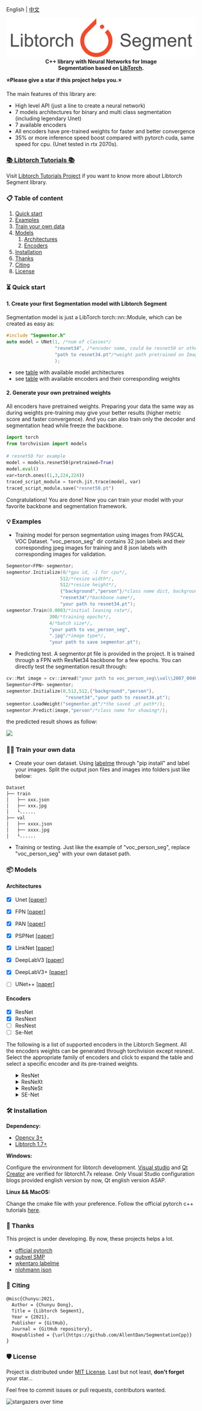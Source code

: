 English | [中文](https://github.com/AllentDan/SegmentationCpp/blob/main/README-Chinese.md)

<div align="center">

![logo](https://raw.githubusercontent.com/AllentDan/ImageBase/main/OpenSource/LibtorchSegment.png)  
**C++ library with Neural Networks for Image  
Segmentation based on [LibTorch](https://pytorch.org/).**  

</div>

**⭐Please give a star if this project helps you.⭐**

The main features of this library are:

 - High level API (just a line to create a neural network)
 - 7 models architectures for binary and multi class segmentation (including legendary Unet)
 - 7 available encoders
 - All encoders have pre-trained weights for faster and better convergence
 - 35% or more inference speed boost compared with pytorch cuda, same speed for cpu. (Unet tested in rtx 2070s).
 
### [📚 Libtorch Tutorials 📚](https://github.com/AllentDan/LibtorchTutorials/tree/master)

Visit [Libtorch Tutorials Project](https://github.com/AllentDan/LibtorchTutorials/tree/master) if you want to know more about Libtorch Segment library.

### 📋 Table of content
 1. [Quick start](#start)
 2. [Examples](#examples)
 3. [Train your own data](#trainingOwn)
 4. [Models](#models)
    1. [Architectures](#architectures)
    2. [Encoders](#encoders)
 5. [Installation](#installation)
 6. [Thanks](#thanks)
 7. [Citing](#citing)
 8. [License](#license)

### ⏳ Quick start <a name="start"></a>

#### 1. Create your first Segmentation model with Libtorch Segment

Segmentation model is just a LibTorch torch::nn::Module, which can be created as easy as:

```cpp
#include "Segmentor.h"
auto model = UNet(1, /*num of classes*/
                  "resnet34", /*encoder name, could be resnet50 or others*/
                  "path to resnet34.pt"/*weight path pretrained on ImageNet, it is produced by torchscript*/
                  );
```
 - see [table](#architectures) with available model architectures
 - see [table](#encoders) with available encoders and their corresponding weights

#### 2. Generate your own pretrained weights

All encoders have pretrained weights. Preparing your data the same way as during weights pre-training may give your better results (higher metric score and faster convergence). And you can also train only the decoder and segmentation head while freeze the backbone.

```python
import torch
from torchvision import models

# resnet50 for example
model = models.resnet50(pretrained=True)
model.eval()
var=torch.ones((1,3,224,224))
traced_script_module = torch.jit.trace(model, var)
traced_script_module.save("resnet50.pt")
```

Congratulations! You are done! Now you can train your model with your favorite backbone and segmentation framework.

### 💡 Examples <a name="examples"></a>
 - Training model for person segmentation using images from PASCAL VOC Dataset. "voc_person_seg" dir contains 32 json labels and their corresponding jpeg images for training and 8 json labels with corresponding images for validation.
```cpp
Segmentor<FPN> segmentor;
segmentor.Initialize(0/*gpu id, -1 for cpu*/,
                    512/*resize width*/,
                    512/*resize height*/,
                    {"background","person"}/*class name dict, background included*/,
                    "resnet34"/*backbone name*/,
                    "your path to resnet34.pt");
segmentor.Train(0.0003/*initial leaning rate*/,
                300/*training epochs*/,
                4/*batch size*/,
                "your path to voc_person_seg",
                ".jpg"/*image type*/,
                "your path to save segmentor.pt");
```

- Predicting test. A segmentor.pt file is provided in the project. It is trained through a FPN with ResNet34 backbone for a few epochs. You can directly test the segmentation result through:
```cpp
cv::Mat image = cv::imread("your path to voc_person_seg\\val\\2007_004000.jpg");
Segmentor<FPN> segmentor;
segmentor.Initialize(0,512,512,{"background","person"},
                      "resnet34","your path to resnet34.pt");
segmentor.LoadWeight("segmentor.pt"/*the saved .pt path*/);
segmentor.Predict(image,"person"/*class name for showing*/);
```
the predicted result shows as follow:

![](https://raw.githubusercontent.com/AllentDan/SegmentationCpp/main/prediction.jpg)

### 🧑‍🚀 Train your own data <a name="trainingOwn"></a>
- Create your own dataset. Using [labelme](https://github.com/wkentaro/labelme) through "pip install" and label your images. Split the output json files and images into folders just like below:
```
Dataset
├── train
│   ├── xxx.json
│   ├── xxx.jpg
│   └......
├── val
│   ├── xxxx.json
│   ├── xxxx.jpg
│   └......
```
- Training or testing. Just like the example of "voc_person_seg", replace "voc_person_seg" with your own dataset path.


### 📦 Models <a name="models"></a>

#### Architectures <a name="architectures"></a>
 - [x] Unet [[paper](https://arxiv.org/abs/1505.04597)]
 - [x] FPN [[paper](http://presentations.cocodataset.org/COCO17-Stuff-FAIR.pdf)]
 - [x] PAN [[paper](https://arxiv.org/abs/1805.10180)]
 - [x] PSPNet [[paper](https://arxiv.org/abs/1612.01105)]
 - [x] LinkNet [[paper](https://arxiv.org/abs/1707.03718)]
 - [x] DeepLabV3 [[paper](https://arxiv.org/abs/1706.05587)]
 - [x] DeepLabV3+ [[paper](https://arxiv.org/abs/1802.02611)]
 - [ ] UNet++ [[paper](https://arxiv.org/pdf/1807.10165.pdf)]


#### Encoders <a name="encoders"></a>
- [x] ResNet
- [x] ResNext
- [ ] ResNest
- [ ] Se-Net

The following is a list of supported encoders in the Libtorch Segment. All the encoders weights can be generated through torchvision except resnest. Select the appropriate family of encoders and click to expand the table and select a specific encoder and its pre-trained weights.

<details>
<summary style="margin-left: 25px;">ResNet</summary>
<div style="margin-left: 25px;">

|Encoder                         |Weights                         |Params, M                       |
|--------------------------------|:------------------------------:|:------------------------------:|
|resnet18                        |imagenet                        |11M                             |
|resnet34                        |imagenet                        |21M                             |
|resnet50                        |imagenet                        |23M                             |
|resnet101                       |imagenet                        |42M                             |
|resnet152                       |imagenet                        |58M                             |

</div>
</details>

<details>
<summary style="margin-left: 25px;">ResNeXt</summary>
<div style="margin-left: 25px;">

|Encoder                         |Weights                         |Params, M                       |
|--------------------------------|:------------------------------:|:------------------------------:|
|resnext50_32x4d                 |imagenet                        |22M                             |
|resnext101_32x8d                |imagenet                        |86M                             |

</div>
</details>

<details>
<summary style="margin-left: 25px;">ResNeSt</summary>
<div style="margin-left: 25px;">

|Encoder                         |Weights                         |Params, M                       |
|--------------------------------|:------------------------------:|:------------------------------:|
|timm-resnest14d                 |imagenet                        |8M                              |
|timm-resnest26d                 |imagenet                        |15M                             |
|timm-resnest50d                 |imagenet                        |25M                             |
|timm-resnest101e                |imagenet                        |46M                             |
|timm-resnest200e                |imagenet                        |68M                             |
|timm-resnest269e                |imagenet                        |108M                            |
|timm-resnest50d_4s2x40d         |imagenet                        |28M                             |
|timm-resnest50d_1s4x24d         |imagenet                        |23M                             |

</div>
</details>

<details>
<summary style="margin-left: 25px;">SE-Net</summary>
<div style="margin-left: 25px;">

|Encoder                         |Weights                         |Params, M                       |
|--------------------------------|:------------------------------:|:------------------------------:|
|senet154                        |imagenet                        |113M                            |
|se_resnet50                     |imagenet                        |26M                             |
|se_resnet101                    |imagenet                        |47M                             |
|se_resnet152                    |imagenet                        |64M                             |
|se_resnext50_32x4d              |imagenet                        |25M                             |
|se_resnext101_32x4d             |imagenet                        |46M                             |

</div>
</details>

### 🛠 Installation <a name="installation"></a>
**Dependency:**

- [Opencv 3+](https://opencv.org/releases/)
- [Libtorch 1.7+](https://pytorch.org/)

**Windows:**

Configure the environment for libtorch development. [Visual studio](https://allentdan.github.io/2020/03/05/windows-libtorch-configuration/) and [Qt Creator](https://allentdan.github.io/2021/01/21/QT%20Creator%20+%20Opencv4.x%20+%20Libtorch1.7%E9%85%8D%E7%BD%AE/#more) are verified for libtorch1.7x release. Only Visual Studio  configuration blogs provided english version by now, Qt english version ASAP.

**Linux && MacOS:**

Change the cmake file with your preference. Follow the official pytorch c++ tutorials [here](https://pytorch.org/tutorials/advanced/cpp_export.html).


### 🤝 Thanks <a name="thanks"></a>
This project is under developing. By now, these projects helps a lot.
- [official pytorch](https://github.com/pytorch/pytorch)
- [qubvel SMP](https://github.com/qubvel/segmentation_models.pytorch)
- [wkentaro labelme](https://github.com/wkentaro/labelme)
- [nlohmann json](https://github.com/nlohmann/json)

### 📝 Citing
```
@misc{Chunyu:2021,
  Author = {Chunyu Dong},
  Title = {Libtorch Segment},
  Year = {2021},
  Publisher = {GitHub},
  Journal = {GitHub repository},
  Howpublished = {\url{https://github.com/AllentDan/SegmentationCpp}}
}
```

### 🛡️ License <a name="license"></a>
Project is distributed under [MIT License](https://github.com/qubvel/segmentation_models.pytorch/blob/master/LICENSE). Last but not least, **don't forget** your star...

Feel free to commit issues or pull requests, contributors wanted.

![stargazers over time](https://starchart.cc/AllentDan/SegmentationCpp.svg)
